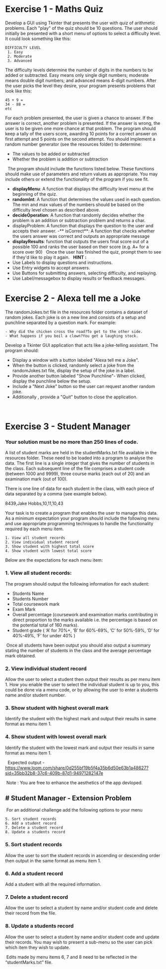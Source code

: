 # Exercise 1 - Maths Quiz

Develop a GUI using Tkinter that presents the user with quiz of arithmetic problems. Each "play" of the quiz should be 10 questions. The user should initially be presented with a short menu of options to select a difficulty level. It could look something like this:

    DIFFICULTY LEVEL
     1. Easy
     2. Moderate
     3. Advanced

The difficulty levels determine the number of digits in the numbers to be added or subtracted. Easy means only single digit numbers; moderate means double digit numbers; and advanced means 4-digit numbers. After the user picks the level they desire, your program presents problems that look like this:

    45 + 9 =
    34 - 88 =
    etc

For each problem presented, the user is given a chance to answer. If the answer is correct, another problem is presented. If the answer is wrong, the user is to be given one more chance at that problem. The program should keep a tally of the users score, awarding 10 points for a correct answer on first attempt and 5 points on the second attempt. You should implement a random number generator (see the resources folder) to determine:
- The values to be added or subtracted
- Whether the problem is addition or subtraction

&nbsp;
The program should include the functions listed below. These functions should make use of parameters and return values as appropriate. You may include others or extend the functionality of the program if you see fit.
- **displayMenu**: A function that displays the difficulty level menu at the beginning of the quiz.
- **randomInt**: A function that determines the values used in each question. The min and max values of the numbers should be based on the difficulty level chosen as described above.
- **decideOperation**: A function that randomly decides whether the problem is an addition or subtraction problem and returns a char.
- displayProblem: A function that displays the question to the user and accepts their answer.
-** isCorrect**: A function that checks whether the users answer was correct and outputs an appropriate message
- **displayResults**: function that outputs the users final score out of a possible 100 and ranks the user based on their score (e.g. A+ for a score over 90)
&nbsp;
Once the user has finished the quiz, prompt them to see if they'd like to play it again.
 &nbsp;
**HINT :**
- Use Labels to display questions and instructions.
- Use Entry widgets to accept answers.
- Use Buttons for submitting answers, selecting difficulty, and replaying.
- Use Label/messagebox to display results or feedback messages.

# Exercise 2 - Alexa tell me a Joke

The randomJokes.txt file in the resources folder contains a dataset of random jokes. Each joke is on a new line and consists of a setup and punchline separated by a question mark. For example:

    - Why did the chicken cross the road?To get to the other side.
    - What happens if you boil a clown?You get a laughing stock.
  
Develop a Tkinter GUI application that acts like a joke-telling assistant. The program should:

- Display a window with a button labeled "Alexa tell me a Joke".
- When the button is clicked, randomly select a joke from the randomJokes.txt file, display the setup of the joke in a label.
- Provide another button labeled "Show Punchline"- When clicked, display the punchline below the setup.
- Include a "Next Joke" button so the user can request another random joke.
- Additionally , provide a "Quit" button to close the application.

&nbsp;
# Exercise 3 - Student Manager
### Your solution must be no more than 250 lines of code.

A list of student marks are held in the studentMarks.txt file available in the resources folder. These need to be loaded into a program to analyse the data. The first line is a single integer that gives the number of students in the class. Each subsequent line of the file comprises a student code (between 1000 and 9999), three course marks (each out of 20) and an examination mark (out of 100).

There is one line of data for each student in the class, with each piece of data separated by a comma (see example below).

8439,Jake Hobbs,10,11,10,43

Your task is to create a program that enables the user to manage this data. As a minimum expectation your program should include the following menu and use appropriate programming techniques to handle the functionality required by each menu item.


    1. View all student records
    2. View individual student record
    3. Show student with highest total score
    4. Show student with lowest total score

Below are the expectations for each menu item:


                
### 1. View all student records:
The program should output the following information for each student:
- Students Name
- Students Number
- Total coursework mark
- Exam Mark
- Overall percentage (coursework and examination marks contributing in direct proportion to the marks available i.e. the percentage is based on the potential total of 160 marks).
- Student grade ( ‘A’ for 70%+, ‘B’ for 60%-69%, ‘C’ for 50%-59%, ‘D’ for 40%-49%, ‘F’ for under 40% )

&nbsp;Once all students have been output you should also output a summary stating the number of students in the class and the average percentage mark obtained.


### 2. View individual student record
Allow the user to select a student then output their results as per menu item 1.
How you enable the user to select the individual student is up to you, this could be done via a menu code, or by allowing the user to enter a students name and/or student number.
### 3. Show student with highest overall mark
Identify the student with the highest mark and output their results in same format as menu item 1.
### 4. Show student with lowest overall mark
Identify the student with the lowest mark and output their results in same format as menu item 1.

&nbsp;
Expected output - https://www.loom.com/share/0d255bf19b5f4a35b6d50e63b1a48627?sid=35bb32b8-37c6-409b-87d1-94971282147e

&nbsp;Note : You are free to enhance the aesthetics of the app devloped.
&nbsp;
## # Student Manager - Extension Problem 

&nbsp;For an additional challenge add the following options to your menu
    
    5. Sort student records
    6. Add a student record
    7. Delete a student record
    8. Update a students record
    
### 5. Sort student records
Allow the user to sort the student records in ascending or descending order then output in the same format as menu item 1.
### 6. Add a student record
Add a student with all the required information.
### 7. Delete a student record
Allow the user to select a student by name and/or student code and delete their record from the file.
### 8. Update a students record
Allow the user to select a student by name and/or student code and update their records. You may wish to present a sub-menu so the user can pick which item they wish to update.

&nbsp;Edits made by menu items 6, 7 and 8 need to be reflected in the “studentMarks.txt” file.
